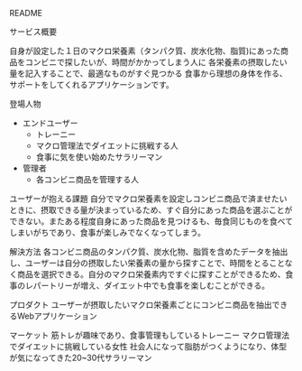 README

サービス概要

自身が設定した１日のマクロ栄養素（タンパク質、炭水化物、脂質)にあった商品をコンビニで探したいが、時間がかかってしまう人に
各栄養素の摂取したい量を記入することで、最適なものがすぐ見つかる
食事から理想の身体を作る、サポートをしてくれるアプリケーションです。

登場人物
* エンドユーザー
  - トレーニー
  - マクロ管理法でダイエットに挑戦する人
  - 食事に気を使い始めたサラリーマン
* 管理者
  - 各コンビニ商品を管理する人


ユーザーが抱える課題
自分でマクロ栄養素を設定しコンビニ商品で済ませたいときに、摂取できる量が決まっているため、すぐ自分にあった商品を選ぶことができない。またある程度自身にあった商品を見つけるも、毎食同じものを食べてしまいがちであり、食事が楽しみでなくなってしまう。


解決方法
各コンビニ商品のタンパク質、炭水化物、脂質を含めたデータを抽出し、ユーザーは自分の摂取したい栄養素の量から探すことで、時間をとることなく商品を選択できる。自分のマクロ栄養素内ですぐに探すことができるため、食事のレパートリーが増え、ダイエット中でも食事を楽しむことができる。


プロダクト
ユーザーが摂取したいマクロ栄養素ごとにコンビニ商品を抽出できるWebアプリケーション

マーケット
筋トレが趣味であり、食事管理もしているトレーニー
マクロ管理法でダイエットに挑戦している女性
社会人になって脂肪がつくようになり、体型が気になってきた20~30代サラリーマン